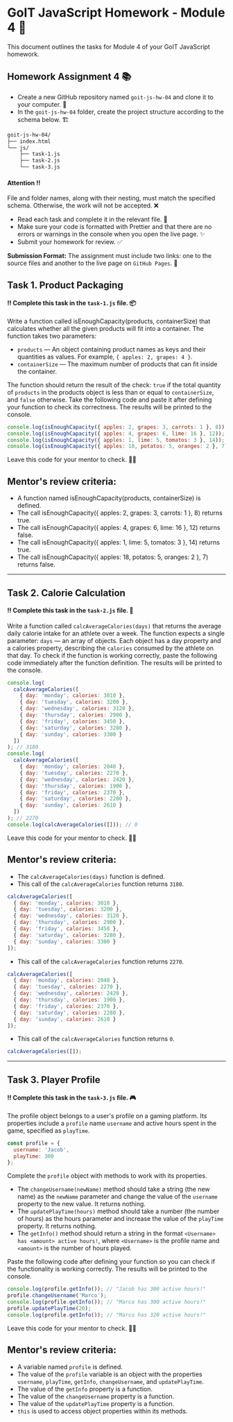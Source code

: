 # GoIT JavaScript Homework - Module 4 🚀

This document outlines the tasks for Module 4 of your GoIT JavaScript homework.

## Homework Assignment 4 📚

- Create a new GitHub repository named `goit-js-hw-04` and clone it to your computer. 📁
- In the `goit-js-hw-04` folder, create the project structure according to the schema below. 🏗️

```bash
goit-js-hw-04/
├── index.html
└── js/
    ├── task-1.js
    ├── task-2.js
    └── task-3.js
```

#### Attention :bangbang:

File and folder names, along with their nesting, must match the specified schema. Otherwise, the work will not be accepted. ❌

- Read each task and complete it in the relevant file. 📝
- Make sure your code is formatted with Prettier and that there are no errors or warnings in the console when you open the live page. ✨
- Submit your homework for review. ✅

**Submission Format:** The assignment must include two links: one to the source files and another to the live page on `GitHub Pages`. 🔗

## Task 1. Product Packaging

#### :bangbang: Complete this task in the `task-1.js` file. 📦

Write a function called isEnoughCapacity(products, containerSize) that calculates whether all the given products will fit into a container.
The function takes two parameters:

- `products` — An object containing product names as keys and their quantities as values. For example, `{ apples: 2, grapes: 4 }`.
- `containerSize` — The maximum number of products that can fit inside the container.

The function should return the result of the check: `true` if the total quantity of `products` in the products object is less than or equal to `containerSize`, and `false` otherwise.
Take the following code and paste it after defining your function to check its correctness. The results will be printed to the console.

```js
console.log(isEnoughCapacity({ apples: 2, grapes: 3, carrots: 1 }, 8)); // true
console.log(isEnoughCapacity({ apples: 4, grapes: 6, lime: 16 }, 12)); // false
console.log(isEnoughCapacity({ apples: 1, lime: 5, tomatos: 3 }, 14)); // true
console.log(isEnoughCapacity({ apples: 18, potatos: 5, oranges: 2 }, 7)); // false
```

Leave this code for your mentor to check. 🧑‍🏫

## Mentor's review criteria:

- A function named isEnoughCapacity(products, containerSize) is defined.
- The call isEnoughCapacity({ apples: 2, grapes: 3, carrots: 1 }, 8) returns true.
- The call isEnoughCapacity({ apples: 4, grapes: 6, lime: 16 }, 12) returns false.
- The call isEnoughCapacity({ apples: 1, lime: 5, tomatos: 3 }, 14) returns true.
- The call isEnoughCapacity({ apples: 18, potatos: 5, oranges: 2 }, 7) returns false.

---

## Task 2. Calorie Calculation

#### :bangbang: Complete this task in the `task-2.js` file. 📝

Write a function called `calcAverageCalories(days)` that returns the average daily calorie intake for an athlete over a week. The function expects a single parameter: `days` — an array of objects. Each object has a day property and a calories property, describing the `calories` consumed by the athlete on that day.
To check if the function is working correctly, paste the following code immediately after the function definition. The results will be printed to the console.

```js
console.log(
  calcAverageCalories([
    { day: 'monday', calories: 3010 },
    { day: 'tuesday', calories: 3200 },
    { day: 'wednesday', calories: 3120 },
    { day: 'thursday', calories: 2900 },
    { day: 'friday', calories: 3450 },
    { day: 'saturday', calories: 3280 },
    { day: 'sunday', calories: 3300 }
  ])
); // 3180
console.log(
  calcAverageCalories([
    { day: 'monday', calories: 2040 },
    { day: 'tuesday', calories: 2270 },
    { day: 'wednesday', calories: 2420 },
    { day: 'thursday', calories: 1900 },
    { day: 'friday', calories: 2370 },
    { day: 'saturday', calories: 2280 },
    { day: 'sunday', calories: 2610 }
  ])
); // 2270
console.log(calcAverageCalories([])); // 0
```

Leave this code for your mentor to check. 🧑‍🏫

## Mentor's review criteria:

- The `calcAverageCalories(days)` function is defined.
- This call of the `calcAverageCalories` function returns `3180`.

```js
calcAverageCalories([
  { day: 'monday', calories: 3010 },
  { day: 'tuesday', calories: 3200 },
  { day: 'wednesday', calories: 3120 },
  { day: 'thursday', calories: 2900 },
  { day: 'friday', calories: 3450 },
  { day: 'saturday', calories: 3280 },
  { day: 'sunday', calories: 3300 }
]);
```

- This call of the `calcAverageCalories` function returns `2270`.

```js
calcAverageCalories([
  { day: 'monday', calories: 2040 },
  { day: 'tuesday', calories: 2270 },
  { day: 'wednesday', calories: 2420 },
  { day: 'thursday', calories: 1900 },
  { day: 'friday', calories: 2370 },
  { day: 'saturday', calories: 2280 },
  { day: 'sunday', calories: 2610 }
]);
```

- This call of the `calcAverageCalories` function returns `0`.

```js
calcAverageCalories([]);
```

---

## Task 3. Player Profile

#### :bangbang: Complete this task in the `task-3.js` file. 🎮

The profile object belongs to a user's profile on a gaming platform. Its properties include a `profile` name `username` and active hours spent in the game, specified as `playTime`.

```js
const profile = {
  username: 'Jacob',
  playTime: 300
};
```

Complete the `profile` object with methods to work with its properties.

- The `changeUsername(newName)` method should take a string (the new name) as the `newName` parameter and change the value of the `username` property to the new value. It returns nothing.
- The `updatePlayTime(hours)` method should take a number (the number of hours) as the hours parameter and increase the value of the `playTime` property. It returns nothing.
- The `getInfo()` method should return a string in the format `<Username> has <amount> active hours!`, where `<Username>` is the profile name and `<amount>` is the number of hours played.

Paste the following code after defining your function so you can check if the functionality is working correctly. The results will be printed to the console.

```js
console.log(profile.getInfo()); // "Jacob has 300 active hours!"
profile.changeUsername('Marco');
console.log(profile.getInfo()); // "Marco has 300 active hours!"
profile.updatePlayTime(20);
console.log(profile.getInfo()); // "Marco has 320 active hours!"
```

Leave this code for your mentor to check. 🧑‍🏫

## Mentor's review criteria:

- A variable named `profile` is defined.
- The value of the `profile` variable is an object with the properties `username`, `playTime`, `getInfo`, `changeUsername`, and `updatePlayTime`.
- The value of the `getInfo` property is a function.
- The value of the `changeUsername` property is a function.
- The value of the `updatePlayTime` property is a function.
- `this` is used to access object properties within its methods.
